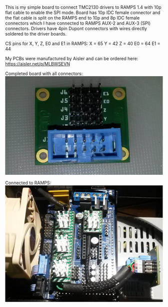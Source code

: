 This is my simple board to connect TMC2130 drivers to RAMPS 1.4 with 10p flat cable to enable the SPI mode. Board has 10p IDC female connector and the flat cable is split on the RAMPS end to 10p and 8p IDC female connectors which I have connected to RAMPS AUX-2 and AUX-3 (SPI) connectors. Drivers have 4pin Dupont connectors with wires directly soldered to the driver boards.

CS pins for X, Y, Z, E0 and E1 in RAMPS: 
X = 65
Y = 42
Z = 40
E0 = 64
E1 = 44

My PCBs were manufactured by Aisler and can be ordered here: https://aisler.net/p/MLBWSEVN

Completed board with all connectors:
<img src=https://raw.githubusercontent.com/JPTa/RAMPS-TMC2130-board/master/images/Board.png>

Connected to RAMPS:
<img src=https://raw.githubusercontent.com/JPTa/RAMPS-TMC2130-board/master/images/Connections.png>
